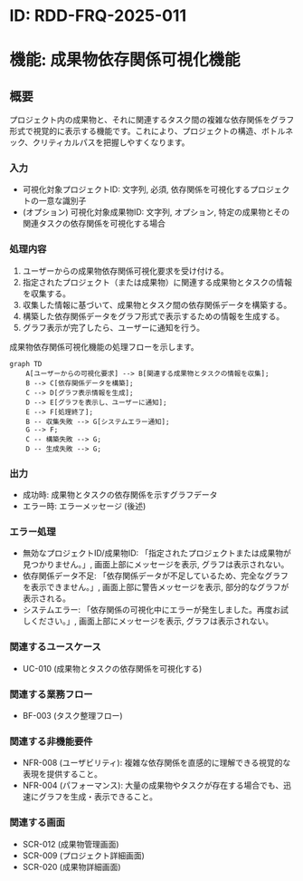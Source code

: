 # ID: RDD-FRQ-2025-011

# 機能: 成果物依存関係可視化機能

## 概要

プロジェクト内の成果物と、それに関連するタスク間の複雑な依存関係をグラフ形式で視覚的に表示する機能です。これにより、プロジェクトの構造、ボトルネック、クリティカルパスを把握しやすくなります。

### 入力

- 可視化対象プロジェクトID: 文字列, 必須, 依存関係を可視化するプロジェクトの一意な識別子
- (オプション) 可視化対象成果物ID: 文字列, オプション, 特定の成果物とその関連タスクの依存関係を可視化する場合

### 処理内容

1. ユーザーからの成果物依存関係可視化要求を受け付ける。
1. 指定されたプロジェクト（または成果物）に関連する成果物とタスクの情報を収集する。
1. 収集した情報に基づいて、成果物とタスク間の依存関係データを構築する。
1. 構築した依存関係データをグラフ形式で表示するための情報を生成する。
1. グラフ表示が完了したら、ユーザーに通知を行う。

成果物依存関係可視化機能の処理フローを示します。

```mermaid
graph TD
    A[ユーザーからの可視化要求] --> B[関連する成果物とタスクの情報を収集];
    B --> C[依存関係データを構築];
    C --> D[グラフ表示情報を生成];
    D --> E[グラフを表示し、ユーザーに通知];
    E --> F[処理終了];
    B -- 収集失敗 --> G[システムエラー通知];
    G --> F;
    C -- 構築失敗 --> G;
    D -- 生成失敗 --> G;
```

### 出力

- 成功時: 成果物とタスクの依存関係を示すグラフデータ
- エラー時: エラーメッセージ (後述)

### エラー処理

- 無効なプロジェクトID/成果物ID: 「指定されたプロジェクトまたは成果物が見つかりません。」, 画面上部にメッセージを表示, グラフは表示されない。
- 依存関係データ不足: 「依存関係データが不足しているため、完全なグラフを表示できません。」, 画面上部に警告メッセージを表示, 部分的なグラフが表示される。
- システムエラー: 「依存関係の可視化中にエラーが発生しました。再度お試しください。」, 画面上部にメッセージを表示, グラフは表示されない。

### 関連するユースケース

- UC-010 (成果物とタスクの依存関係を可視化する)

### 関連する業務フロー

- BF-003 (タスク整理フロー)

### 関連する非機能要件

- NFR-008
  (ユーザビリティ): 複雑な依存関係を直感的に理解できる視覚的な表現を提供すること。
- NFR-004
  (パフォーマンス): 大量の成果物やタスクが存在する場合でも、迅速にグラフを生成・表示できること。

### 関連する画面

- SCR-012 (成果物管理画面)
- SCR-009 (プロジェクト詳細画面)
- SCR-020 (成果物詳細画面)
